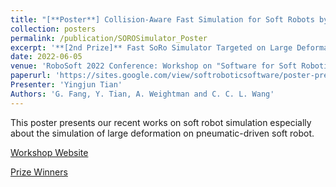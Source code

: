 ```yaml
---
title: "[**Poster**] Collision-Aware Fast Simulation for Soft Robots by Optimization-Based Geometric Computing"
collection: posters
permalink: /publication/SOROSimulator_Poster
excerpt: '**[2nd Prize]** Fast SoRo Simulator Targeted on Large Deformation'
date: 2022-06-05
venue: 'RoboSoft 2022 Conference: Workshop on "Software for Soft Robotics Research"'
paperurl: 'https://sites.google.com/view/softroboticsoftware/poster-presentation'
Presenter: 'Yingjun Tian'
Authors: 'G. Fang, Y. Tian, A. Weightman and C. C. L. Wang'
---
```

This poster presents our recent works on soft robot simulation especially about the simulation of large deformation on pneumatic-driven soft robot.

[Workshop Website](https://sites.google.com/view/softroboticsoftware/home)

[Prize Winners](https://sites.google.com/view/softroboticsoftware/poster-presentation)
